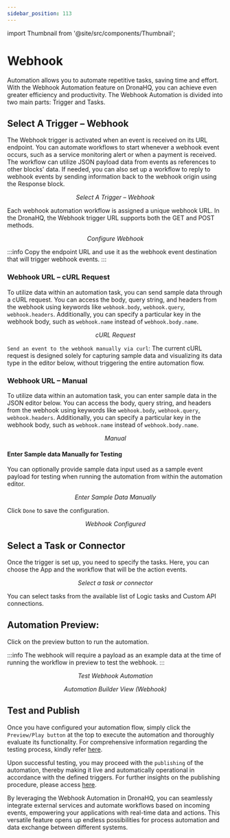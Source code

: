 ```yaml
---
sidebar_position: 113
---
```


import Thumbnail from '@site/src/components/Thumbnail';

# Webhook

Automation allows you to automate repetitive tasks, saving time and effort. With the Webhook Automation feature on DronaHQ, you can achieve even greater efficiency and productivity. The Webhook Automation is divided into two main parts: Trigger and Tasks.

## Select A Trigger – Webhook

The Webhook trigger is activated when an event is received on its URL endpoint. You can automate workflows to start whenever a webhook event occurs, such as a service monitoring alert or when a payment is received. The workflow can utilize JSON payload data from events as references to other blocks' data. If needed, you can also set up a workflow to reply to webhook events by sending information back to the webhook origin using the Response block.

<figure>
  <Thumbnail src="/img/automation/webhook/select-trigger.png" alt="Select A Trigger – Webhook" width='70%'/>
  <figcaption align = "center"><i>Select A Trigger – Webhook</i></figcaption>
</figure>

Each webhook automation workflow is assigned a unique webhook URL. In the DronaHQ, the Webhook trigger URL supports both the GET and POST methods.

<figure>
  <Thumbnail src="/img/automation/webhook/configure-webhook.png" alt="Configure webhook" width='50%'/>
  <figcaption align = "center"><i>Configure Webhook</i></figcaption>
</figure>

:::info
Copy the endpoint URL and use it as the webhook event destination that will trigger webhook events.
:::

### Webhook URL – cURL Request

To utilize data within an automation task, you can send sample data through a cURL request. You can access the body, query string, and headers from the webhook using keywords like `webhook.body`, `webhook.query`, `webhook.headers`. Additionally, you can specify a particular key in the webhook body, such as `webhook.name` instead of `webhook.body.name`.

<figure>
  <Thumbnail src="/img/automation/webhook/crul-request.png" alt="cURL Request" width='70%'/>
  <figcaption align = "center"><i>cURL Request</i></figcaption>
</figure>

`Send an event to the webhook manually via curl`: The current cURL request is designed solely for capturing sample data and visualizing its data type in the editor below, without triggering the entire automation flow.

### Webhook URL – Manual

To utilize data within an automation task, you can enter sample data in the JSON editor below. You can access the body, query string, and headers from the webhook using keywords like `webhook.body`, `webhook.query`, `webhook.headers`. Additionally, you can specify a particular key in the webhook body, such as `webhook.name` instead of `webhook.body.name`.

<figure>
  <Thumbnail src="/img/automation/webhook/manual.png" alt="Manual" width='60%'/>
  <figcaption align = "center"><i>Manual</i></figcaption>
</figure>

#### Enter Sample data Manually for Testing

You can optionally provide sample data input used as a sample event payload for testing when running the automation from within the automation editor.

<figure>
  <Thumbnail src="/img/automation/webhook/enter-sample-data-manually.png" alt="Enter Sample Data Manually" width='70%'/>
  <figcaption align = "center"><i>Enter Sample Data Manually</i></figcaption>
</figure>

Click `Done` to save the configuration.

<figure>
  <Thumbnail src="/img/automation/webhook/webhook-configured.png" alt="Webhook Configured" width='100%'/>
  <figcaption align = "center"><i>Webhook Configured</i></figcaption>
</figure>

## Select a Task or Connector

Once the trigger is set up, you need to specify the tasks. Here, you can choose the App and the workflow that will be the action events.

<figure>
  <Thumbnail src="/img/automation/webhook/select-task-or-connector.png" alt="Select a task or connector" width='70%'/>
  <figcaption align = "center"><i>Select a task or connector</i></figcaption>
</figure>

You can select tasks from the available list of Logic tasks and Custom API connections.

## Automation Preview:

Click on the preview button to run the automation.

:::info
 The webhook will require a payload as an example data at the time of running the workflow in preview to test the webhook.
:::

<figure>
  <Thumbnail src="/img/automation/webhook/test.png" alt="Test Webhook Automation" width='70%'/>
  <figcaption align = "center"><i>Test Webhook Automation</i></figcaption>
</figure>

<figure>
  <Thumbnail src="/img/automation/webhook/automation-builder-view.png" alt="Automation Builder View (Webhook)" width='70%'/>
  <figcaption align = "center"><i>Automation Builder View (Webhook)</i></figcaption>
</figure>

## Test and Publish

Once you have configured your automation flow, simply click the `Preview/Play button` at the top to execute the automation and thoroughly evaluate its functionality.
For comprehensive information regarding the testing process, kindly refer [here](/automation-test-publish-rollback#testing-automation).

Upon successful testing, you may proceed with the `publishing` of the automation, thereby making it live and automatically operational in accordance with the defined triggers.
For further insights on the publishing procedure, please access [here](/automation-test-publish-rollback#publish-the-automation).

By leveraging the Webhook Automation in DronaHQ, you can seamlessly integrate external services and automate workflows based on incoming events, empowering your applications with real-time data and actions. This versatile feature opens up endless possibilities for process automation and data exchange between different systems.